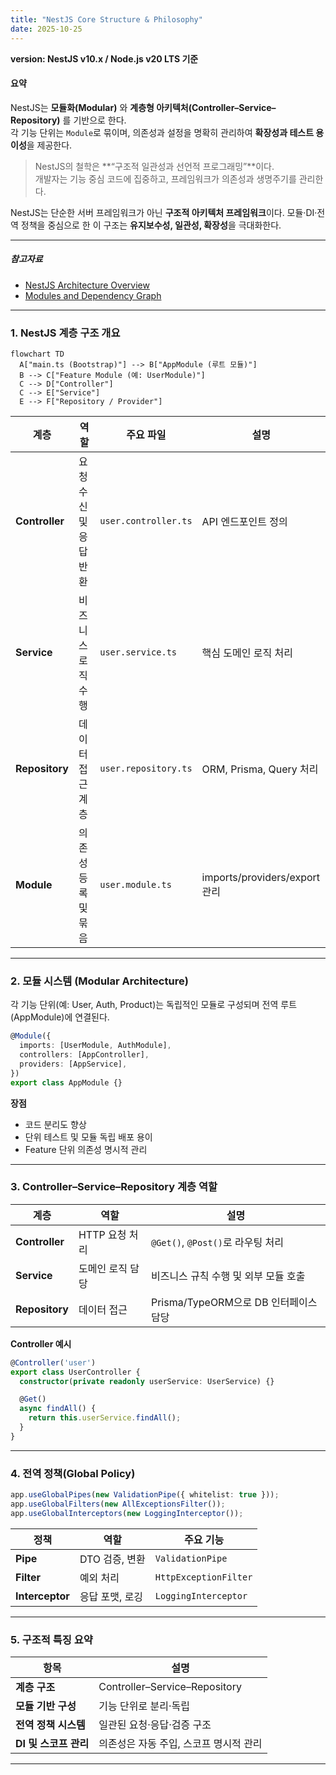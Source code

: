 ```yaml
---
title: "NestJS Core Structure & Philosophy"
date: 2025-10-25
---
```


**version: NestJS v10.x / Node.js v20 LTS 기준**

#### 요약

NestJS는 **모듈화(Modular)** 와 **계층형 아키텍처(Controller–Service–Repository)** 를 기반으로 한다.  
각 기능 단위는 `Module`로 묶이며, 의존성과 설정을 명확히 관리하여 **확장성과 테스트 용이성**을 제공한다.

> NestJS의 철학은 **“구조적 일관성과 선언적 프로그래밍”**이다.  
> 개발자는 기능 중심 코드에 집중하고, 프레임워크가 의존성과 생명주기를 관리한다.

NestJS는 단순한 서버 프레임워크가 아닌 **구조적 아키텍처 프레임워크**이다.
모듈·DI·전역 정책을 중심으로 한 이 구조는 **유지보수성, 일관성, 확장성**을 극대화한다.

---

##### 참고자료
- [NestJS Architecture Overview](https://docs.nestjs.com/)
- [Modules and Dependency Graph](https://docs.nestjs.com/modules)

---

### 1. NestJS 계층 구조 개요

```mermaid
flowchart TD
  A["main.ts (Bootstrap)"] --> B["AppModule (루트 모듈)"]
  B --> C["Feature Module (예: UserModule)"]
  C --> D["Controller"]
  C --> E["Service"]
  E --> F["Repository / Provider"]
```

| 계층             | 역할            | 주요 파일                | 설명                          |
| -------------- | ------------- | -------------------- | --------------------------- |
| **Controller** | 요청 수신 및 응답 반환 | `user.controller.ts` | API 엔드포인트 정의                |
| **Service**    | 비즈니스 로직 수행    | `user.service.ts`    | 핵심 도메인 로직 처리                |
| **Repository** | 데이터 접근 계층     | `user.repository.ts` | ORM, Prisma, Query 처리       |
| **Module**     | 의존성 등록 및 묶음   | `user.module.ts`     | imports/providers/export 관리 |

---

### 2. 모듈 시스템 (Modular Architecture)

각 기능 단위(예: User, Auth, Product)는 독립적인 모듈로 구성되며
전역 루트(AppModule)에 연결된다.

```typescript
@Module({
  imports: [UserModule, AuthModule],
  controllers: [AppController],
  providers: [AppService],
})
export class AppModule {}
```

**장점**

* 코드 분리도 향상
* 단위 테스트 및 모듈 독립 배포 용이
* Feature 단위 의존성 명시적 관리

---

### 3. Controller–Service–Repository 계층 역할

| 계층             | 역할         | 설명                           |
| -------------- | ---------- | ---------------------------- |
| **Controller** | HTTP 요청 처리 | `@Get()`, `@Post()`로 라우팅 처리  |
| **Service**    | 도메인 로직 담당  | 비즈니스 규칙 수행 및 외부 모듈 호출        |
| **Repository** | 데이터 접근     | Prisma/TypeORM으로 DB 인터페이스 담당 |

**Controller 예시**

```typescript
@Controller('user')
export class UserController {
  constructor(private readonly userService: UserService) {}

  @Get()
  async findAll() {
    return this.userService.findAll();
  }
}
```

---

### 4. 전역 정책(Global Policy)

```typescript
app.useGlobalPipes(new ValidationPipe({ whitelist: true }));
app.useGlobalFilters(new AllExceptionsFilter());
app.useGlobalInterceptors(new LoggingInterceptor());
```

| 정책              | 역할         | 주요 기능                 |
| --------------- | ---------- | --------------------- |
| **Pipe**        | DTO 검증, 변환 | `ValidationPipe`      |
| **Filter**      | 예외 처리      | `HttpExceptionFilter` |
| **Interceptor** | 응답 포맷, 로깅  | `LoggingInterceptor`  |

---

### 5. 구조적 특징 요약

| 항목              | 설명                            |
| --------------- | ----------------------------- |
| **계층 구조**       | Controller–Service–Repository |
| **모듈 기반 구성**    | 기능 단위로 분리·독립                  |
| **전역 정책 시스템**   | 일관된 요청·응답·검증 구조               |
| **DI 및 스코프 관리** | 의존성은 자동 주입, 스코프 명시적 관리        |

---
